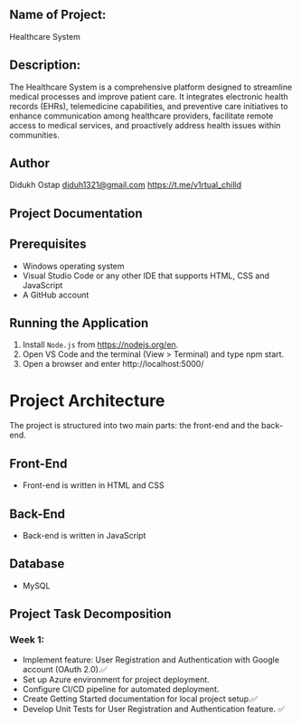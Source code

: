 
## Name of Project:
Healthcare System

## Description:
The Healthcare System is a comprehensive platform designed to streamline medical processes and improve patient care. It integrates electronic health records (EHRs), telemedicine capabilities, and preventive care initiatives to enhance communication among healthcare providers, facilitate remote access to medical services, and proactively address health issues within communities.

## Author
Didukh Ostap 
diduh1321@gmail.com
https://t.me/v1rtual_chilld

## Project Documentation

## Prerequisites

- Windows operating system
- Visual Studio Code or any other IDE that supports HTML, CSS and JavaScript
- A GitHub account

## Running the Application

1. Install `Node.js` from https://nodejs.org/en.
2. Open VS Code and the terminal (View > Terminal) and type npm start.
3. Open a browser and enter http://localhost:5000/ 

# Project Architecture

The project is structured into two main parts: the front-end and the back-end.

## Front-End
- Front-end is written in HTML and CSS

## Back-End
- Back-end is written in JavaScript
## Database
- MySQL
## Project Task Decomposition

### Week 1:
- Implement feature: User Registration and Authentication with Google account (OAuth 2.0).✅
- Set up Azure environment for project deployment.
- Configure CI/CD pipeline for automated deployment.
- Create Getting Started documentation for local project setup.✅
- Develop Unit Tests for User Registration and Authentication feature. ✅
